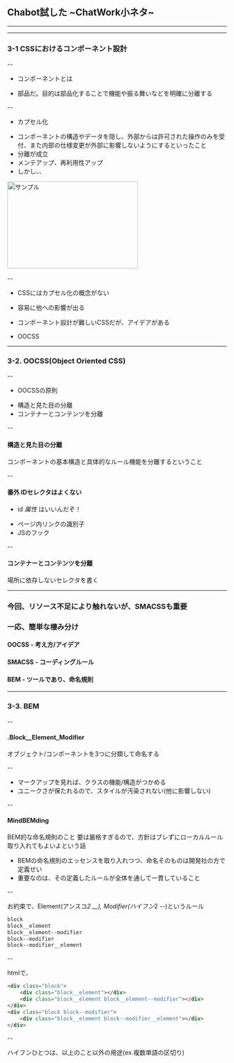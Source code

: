 ## Chabot試した ~ChatWork小ネタ~

---



---

### 3-1 CSSにおけるコンポーネント設計 

--

+ コンポーネントとは
 - 部品だ。目的は部品化することで機能や振る舞いなどを明確に分離する

--

+ カプセル化
 - コンポーネントの構造やデータを隠し、外部からは許可された操作のみを受付、また内部の仕様変更が外部に影響しないようにするといったこと 
  - 分離が成立
  - メンテアップ、再利用性アップ
 - しかし、、

<section data-background="http://25.media.tumblr.com/tumblr_md70mb4IYE1qifr2mo4_1280.jpg">
</section>

<img src="" alt="サンプル" width="300" height="200">

--

+ CSSにはカプセル化の概念がない
 - 容易に他への影響が出る
+ コンポーネント設計が難しいCSSだが、アイデアがある
 - OOCSS 

---

### 3-2. OOCSS(Object Oriented CSS)

--

+ OOCSSの原則
 - 構造と見た目の分離
 - コンテナーとコンテンツを分離

--

#### 構造と見た目の分離

コンポーネントの基本構造と具体的なルール機能を分離するということ 

--

#### 番外 IDセレクタはよくない

+ id *属性* はいいんだぞ！
 - ページ内リンクの識別子
 - JSのフック 

--

#### コンテナーとコンテンツを分離

場所に依存しないセレクタを書く

---

### 今回、リソース不足により触れないが、SMACSSも重要
### 一応、簡単な棲み分け

#### OOCSS - 考え方/アイデア
#### SMACSS - コーディングルール
#### BEM - ツールであり、命名規則

---

### 3-3. BEM

--

#### .Block__Element_Modifier

オブジェクト/コンポーネントを3つに分類して命名する

--

+ マークアップを見れば、クラスの機能/構造がつかめる
+ ユニークさが保たれるので、スタイルが汚染されない(他に影響しない)

--

#### MindBEMding

BEM的な命名規則のこと
要は厳格すぎるので、方針はブレずにローカルルール取り入れてもよいよという話

+ BEMの命名規則のエッセンスを取り入れつつ、命名そのものは開発社の方で定義せい
+ 重要なのは、その定義したルールが全体を通して一貫していること

--

お約束で、Element(アンスコ*2 __), Modifier(ハイフン*2 --)というルール

```html
block
block__element
block__element--modifier
block--modifier
block--modifier__element
```

--

htmlで、
```html
<div class="block">
    <div class="block__element"></div>
    <div class="block__element block__element--modifier"></div>
</div>
<div class="block block--modifier">
    <div class="block__element block--modifier__element"></div>
</div>
```

--

ハイフンひとつは、以上のこと以外の用途(ex.複数単語の区切り)
